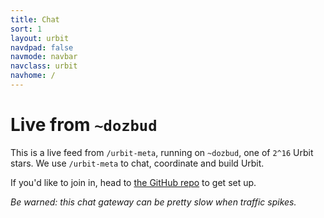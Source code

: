 ```yaml
---
title: Chat
sort: 1
layout: urbit
navdpad: false
navmode: navbar
navclass: urbit
navhome: /
---
```


# Live from `~dozbud`

This is a live feed from `/urbit-meta`, running on `~dozbud`, one of `2^16` Urbit stars.  We use `/urbit-meta` to chat, coordinate and build Urbit.

If you'd like to join in, head to [the GitHub repo](https://github.com/urbit/urbit) to get set up.

*Be warned: this chat gateway can be pretty slow when traffic spikes.*

<div class="mini-module talk-stream">
<script src="/~/at/=home=/web/lib/js/urb.js" />
<script src="https://cdn.rawgit.com/seatgeek/react-infinite/0.8.0/dist/react-infinite.js" />
<script src="https://cdnjs.cloudflare.com/ajax/libs/moment.js/2.11.2/moment-with-locales.js" />
<script src="https://cdnjs.cloudflare.com/ajax/libs/moment-timezone/0.5.1/moment-timezone.js" />
<script src="/=home=/web/talk/main.js" />
<link href="/=home=/web/talk/main.css" rel="stylesheet" />
<talk chrono="reverse" station="home" audience-lock default-glyph="=">
  <load />
</talk>
</div>
